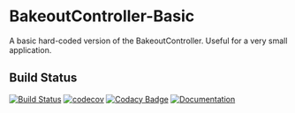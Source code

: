 # BakeoutController-Basic
A basic hard-coded version of the BakeoutController. 
Useful for a very small application. 

## Build Status

[![Build Status](
    https://travis-ci.org/OmicronProject/BakeoutController-Basic.svg?branch=master)](
    https://travis-ci.org/OmicronProject/BakeoutController-Basic)
[![codecov](
    https://codecov.io/gh/OmicronProject/BakeoutController-Basic/branch/master/graph/badge.svg
)](https://codecov.io/gh/OmicronProject/BakeoutController-Basic)
[![Codacy Badge](
    https://api.codacy.com/project/badge/Grade/f45952aa54ef423789a18efd20b9bba4)](
    https://www.codacy.com/app/michalkononenko/BakeoutController-Basic?utm_source=github.com&amp;utm_medium=referral&amp;utm_content=OmicronProject/BakeoutController-Basic&amp;utm_campaign=Badge_Grade)
[![Documentation](
    https://img.shields.io/badge/documentation-running-green.svg
)](https://omicronproject.github.io/BakeoutController-Basic)
